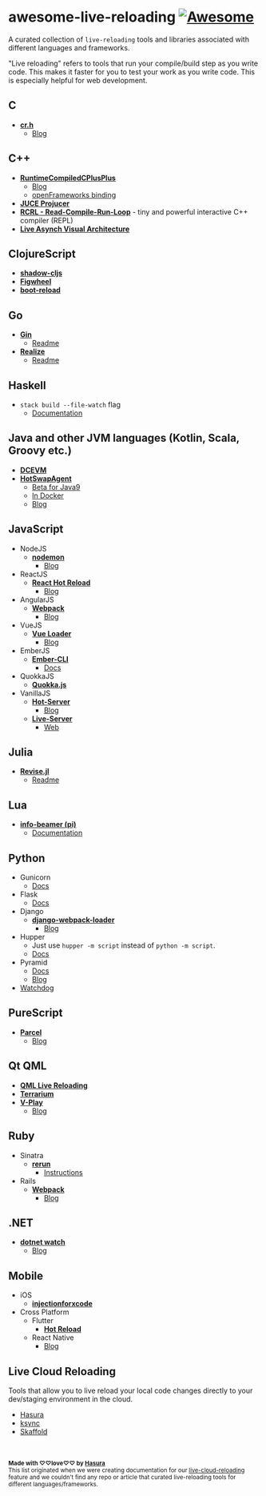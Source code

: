 # awesome-live-reloading [![Awesome](https://cdn.rawgit.com/sindresorhus/awesome/d7305f38d29fed78fa85652e3a63e154dd8e8829/media/badge.svg)](https://github.com/sindresorhus/awesome)

A curated collection of `live-reloading` tools and libraries associated with different languages and frameworks.

"Live reloading" refers to tools that run your compile/build step as you write code. This makes it faster for you to test your work as you write code. This is especially helpful for web development.

## C
  - [**cr.h**](https://github.com/fungos/cr)
    - [Blog](https://fungos.github.io/blog/2017/11/20/cr.h-a-simple-c-hot-reload-header-only-library/)

## C++
  - [**RuntimeCompiledCPlusPlus**](https://github.com/RuntimeCompiledCPlusPlus/RuntimeCompiledCPlusPlus)
    - [Blog](https://github.com/RuntimeCompiledCPlusPlus/RuntimeCompiledCPlusPlus/wiki)
    - [openFrameworks binding](https://github.com/ofnode/ofLiveApp)
  - [**JUCE Projucer**](https://juce.com/discover/projucer)
  - [**RCRL - Read-Compile-Run-Loop**](https://github.com/onqtam/rcrl) - tiny and powerful interactive C++ compiler (REPL)
  - [**Live Asynch Visual Architecture**](https://github.com/LiveAsynchronousVisualizedArchitecture/lava)

## ClojureScript
  - [**shadow-cljs**](http://shadow-cljs.org/)
  - [**Figwheel**](https://github.com/bhauman/lein-figwheel)
  - [**boot-reload**](https://github.com/adzerk-oss/boot-reload)

## Go
  - [**Gin**](https://github.com/codegangsta/gin)
    - [Readme](https://github.com/codegangsta/gin/blob/master/README.md)
  - [**Realize**](https://github.com/oxequa/realize)
    - [Readme](https://github.com/oxequa/realize/blob/master/README.md)

## Haskell
  - `stack build --file-watch` flag
    - [Documentation](https://docs.haskellstack.org/en/stable/build_command/#flags)

## Java and other JVM languages (Kotlin, Scala, Groovy etc.)
  - [**DCEVM**](https://github.com/dcevm/dcevm)
  - [**HotSwapAgent**](https://github.com/HotswapProjects/HotswapAgent)
    - [Beta for Java9](https://github.com/HotswapProjects/openjdk-jdk9)
    - [In Docker](https://github.com/HotswapProjects/hotswap-docklands)
    - [Blog](https://blog.payara.fish/using-hotswapagent-to-speed-up-development)

## JavaScript
  - NodeJS
    - [**nodemon**](https://github.com/remy/nodemon)
      - [Blog](https://hackernoon.com/nodemon-example-tutorial-npm-start-script-auto-watch-47cd702fe442)
  - ReactJS
    - [**React Hot Reload**](https://github.com/gaearon/react-hot-loader)
      - [Blog](http://gaearon.github.io/react-hot-loader/getstarted/)
  - AngularJS
    - [**Webpack**](https://github.com/webpack/webpack)
      - [Blog](https://damienbod.com/2017/02/01/hot-module-replacement-with-angular-2-and-webpack/)
  - VueJS
    - [**Vue Loader**](https://github.com/vuejs/vue-loader)
      - [Blog](https://vue-loader.vuejs.org/guide/hot-reload.html)
  - EmberJS
    - [**Ember-CLI**](https://ember-cli.com/)
      - [Docs](https://github.com/ember-cli/ember-cli-inject-live-reload)
  - QuokkaJS
    - [**Quokka.js**](https://quokkajs.com/docs/configuration.html)
  - VanillaJS
    - [**Hot-Server**](https://github.com/1wheel/hot-server)
      - [Blog](https://roadtolarissa.com/hot-reload/)
    - [**Live-Server**](https://github.com/tapio/live-server)
      - [Web](http://tapiov.net/live-server/)

## Julia
  - [**Revise.jl**](https://github.com/timholy/Revise.jl)
    - [Readme](https://github.com/timholy/Revise.jl/blob/master/README.md)

## Lua
  - [**info-beamer (pi)**](https://info-beamer.com/pi)
     - [Documentation](https://info-beamer.com/doc/info-beamer)

## Python
  - Gunicorn
    - [Docs](http://docs.gunicorn.org/en/stable/settings.html#debugging)
  - Flask
    - [Docs](http://flask.pocoo.org/docs/0.12/quickstart/#debug-mode)
  - Django
    - [**django-webpack-loader**](https://github.com/owais/django-webpack-loader)
      - [Blog](https://owais.lone.pw/blog/webpack-plus-reactjs-and-django/)
  - Hupper
    - Just use `hupper -m script` instead of `python -m script`.
    - [Docs](https://docs.pylonsproject.org/projects/hupper/en/latest/)
  - Pyramid
    - [Docs](https://docs.pylonsproject.org/projects/pyramid/en/1.9-branch/pscripts/pserve.html)
    - [Blog](https://owais.lone.pw/blog/webpack-plus-reactjs-and-django/)
  - [Watchdog](https://github.com/gorakhargosh/watchdog)

## PureScript
  - [**Parcel**](https://github.com/parcel-bundler/parcel)
    - [Blog](https://qiita.com/kimagure/items/a870d250f75a6822759b)

## Qt QML
  - [**QML Live Reloading**](https://doc.qt.io/QtQmlLive/index.html)
  - [**Terrarium**](https://github.com/penk/terrarium-app)
  - [**V-Play**](https://v-play.net/)
    - [Blog](https://v-play.net/updates/release-2-14-0-live-code-reloading-for-desktop-ios-android)

## Ruby
  - Sinatra
    - [**rerun**](https://github.com/alexch/rerun)
      - [Instructions](http://sinatrarb.com/faq.html#reloading)
  - Rails
    - [**Webpack**](https://github.com/webpack/webpack)
      - [Blog](https://medium.com/@hpux/rails-5-1-loves-javascript-a1d84d5318b)

## .NET
  - [**dotnet watch**](https://github.com/aspnet/DotNetTools/blob/dev/src/dotnet-watch/README.md)
    - [Blog](https://docs.microsoft.com/en-us/aspnet/core/tutorials/dotnet-watch?view=aspnetcore-2.1)

## Mobile

  - iOS
    - [**injectionforxcode**](https://github.com/johnno1962/injectionforxcode)
  - Cross Platform
    - Flutter
      - [**Hot Reload**](https://flutter.io/hot-reload/)
    - React Native
      - [Blog](https://facebook.github.io/react-native/blog/2016/03/24/introducing-hot-reloading.html)


## Live Cloud Reloading

Tools that allow you to live reload your local code changes directly to your dev/staging environment in the cloud.

  - [Hasura](https://hasura.io)
  - [ksync](https://github.com/vapor-ware/ksync)
  - [Skaffold](https://github.com/GoogleContainerTools/skaffold)

<br>
<br>
<sup><b>Made with ♡♡love♡♡ by <a href="https://hasura.io">Hasura</a></b></sup>
<br>
<sup>This list originated when we were creating documentation for our <a href="https://blog.hasura.io/introducing-live-reloading-on-the-cloud-for-faster-development-3e67f23ca8ee">live-cloud-reloading</a> feature and we couldn't find any repo or article that curated live-reloading tools for different languages/frameworks.  </sup>
